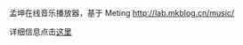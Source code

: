 孟坤在线音乐播放器，基于 Meting http://lab.mkblog.cn/music/

详细信息点击[这里](https://github.com/renchen1994/aao/blob/master/note.md)
